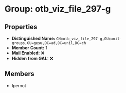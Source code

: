 # Group: otb_viz_file_297-g

## Properties

- **Distinguished Name:** `CN=otb_viz_file_297-g,OU=unil-groups,OU=gesu,DC=ad,DC=unil,DC=ch`
- **Member Count:** 1
- **Mail Enabled:** ❌
- **Hidden from GAL:** ❌

## Members

- lpernot

